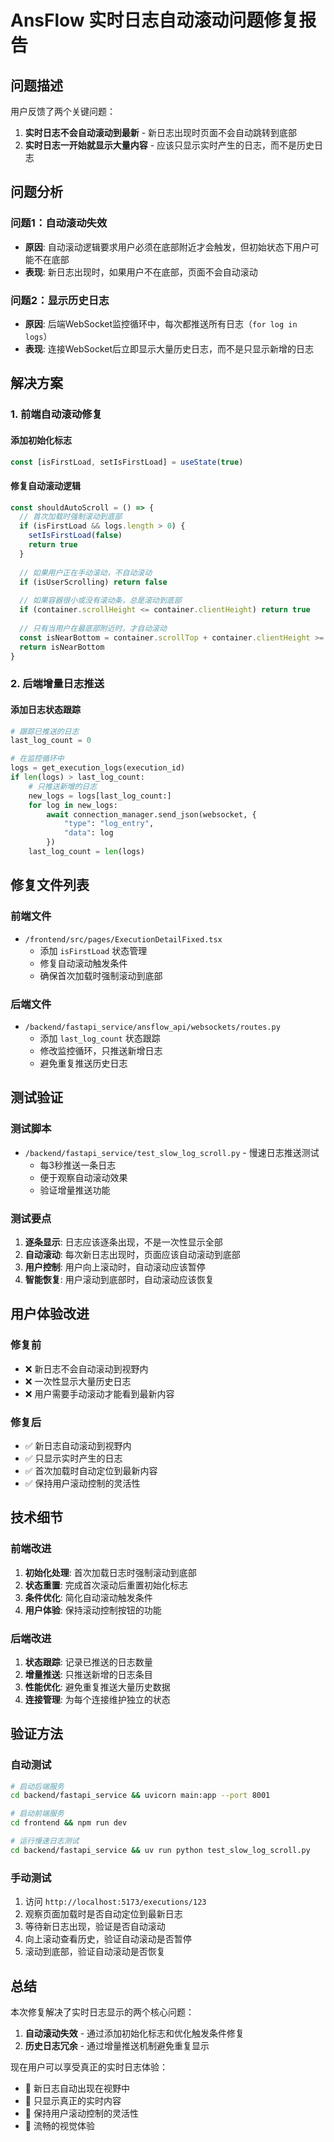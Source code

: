 # AnsFlow 实时日志自动滚动问题修复报告

## 问题描述

用户反馈了两个关键问题：
1. **实时日志不会自动滚动到最新** - 新日志出现时页面不会自动跳转到底部
2. **实时日志一开始就显示大量内容** - 应该只显示实时产生的日志，而不是历史日志

## 问题分析

### 问题1：自动滚动失效
- **原因**: 自动滚动逻辑要求用户必须在底部附近才会触发，但初始状态下用户可能不在底部
- **表现**: 新日志出现时，如果用户不在底部，页面不会自动滚动

### 问题2：显示历史日志
- **原因**: 后端WebSocket监控循环中，每次都推送所有日志（`for log in logs`）
- **表现**: 连接WebSocket后立即显示大量历史日志，而不是只显示新增的日志

## 解决方案

### 1. 前端自动滚动修复

#### 添加初始化标志
```typescript
const [isFirstLoad, setIsFirstLoad] = useState(true)
```

#### 修复自动滚动逻辑
```typescript
const shouldAutoScroll = () => {
  // 首次加载时强制滚动到底部
  if (isFirstLoad && logs.length > 0) {
    setIsFirstLoad(false)
    return true
  }
  
  // 如果用户正在手动滚动，不自动滚动
  if (isUserScrolling) return false
  
  // 如果容器很小或没有滚动条，总是滚动到底部
  if (container.scrollHeight <= container.clientHeight) return true
  
  // 只有当用户在最底部附近时，才自动滚动
  const isNearBottom = container.scrollTop + container.clientHeight >= container.scrollHeight - 30
  return isNearBottom
}
```

### 2. 后端增量日志推送

#### 添加日志状态跟踪
```python
# 跟踪已推送的日志
last_log_count = 0

# 在监控循环中
logs = get_execution_logs(execution_id)
if len(logs) > last_log_count:
    # 只推送新增的日志
    new_logs = logs[last_log_count:]
    for log in new_logs:
        await connection_manager.send_json(websocket, {
            "type": "log_entry", 
            "data": log
        })
    last_log_count = len(logs)
```

## 修复文件列表

### 前端文件
- `/frontend/src/pages/ExecutionDetailFixed.tsx`
  - 添加 `isFirstLoad` 状态管理
  - 修复自动滚动触发条件
  - 确保首次加载时强制滚动到底部

### 后端文件
- `/backend/fastapi_service/ansflow_api/websockets/routes.py`
  - 添加 `last_log_count` 状态跟踪
  - 修改监控循环，只推送新增日志
  - 避免重复推送历史日志

## 测试验证

### 测试脚本
- `/backend/fastapi_service/test_slow_log_scroll.py` - 慢速日志推送测试
  - 每3秒推送一条日志
  - 便于观察自动滚动效果
  - 验证增量推送功能

### 测试要点
1. **逐条显示**: 日志应该逐条出现，不是一次性显示全部
2. **自动滚动**: 每次新日志出现时，页面应该自动滚动到底部
3. **用户控制**: 用户向上滚动时，自动滚动应该暂停
4. **智能恢复**: 用户滚动到底部时，自动滚动应该恢复

## 用户体验改进

### 修复前
- ❌ 新日志不会自动滚动到视野内
- ❌ 一次性显示大量历史日志
- ❌ 用户需要手动滚动才能看到最新内容

### 修复后
- ✅ 新日志自动滚动到视野内
- ✅ 只显示实时产生的日志
- ✅ 首次加载时自动定位到最新内容
- ✅ 保持用户滚动控制的灵活性

## 技术细节

### 前端改进
1. **初始化处理**: 首次加载日志时强制滚动到底部
2. **状态重置**: 完成首次滚动后重置初始化标志
3. **条件优化**: 简化自动滚动触发条件
4. **用户体验**: 保持滚动控制按钮的功能

### 后端改进
1. **状态跟踪**: 记录已推送的日志数量
2. **增量推送**: 只推送新增的日志条目
3. **性能优化**: 避免重复推送大量历史数据
4. **连接管理**: 为每个连接维护独立的状态

## 验证方法

### 自动测试
```bash
# 启动后端服务
cd backend/fastapi_service && uvicorn main:app --port 8001

# 启动前端服务  
cd frontend && npm run dev

# 运行慢速日志测试
cd backend/fastapi_service && uv run python test_slow_log_scroll.py
```

### 手动测试
1. 访问 `http://localhost:5173/executions/123`
2. 观察页面加载时是否自动定位到最新日志
3. 等待新日志出现，验证是否自动滚动
4. 向上滚动查看历史，验证自动滚动是否暂停
5. 滚动到底部，验证自动滚动是否恢复

## 总结

本次修复解决了实时日志显示的两个核心问题：
1. **自动滚动失效** - 通过添加初始化标志和优化触发条件修复
2. **历史日志冗余** - 通过增量推送机制避免重复显示

现在用户可以享受真正的实时日志体验：
- 🎯 新日志自动出现在视野中
- 🎯 只显示真正的实时内容
- 🎯 保持用户滚动控制的灵活性
- 🎯 流畅的视觉体验
